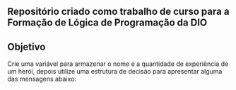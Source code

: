 ##  Repositório criado como trabalho de curso para a Formação de Lógica de Programação da DIO

## Objetivo
Crie uma variável para armazenar o nome e a quantidade de experiência de um herói,
depois utilize uma estrutura de decisão para apresentar alguma das mensagens abaixo:
